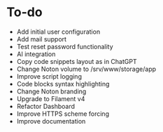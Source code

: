 # To-do

- Add initial user configuration
- Add mail support
- Test reset password functionality
- AI integration
- Copy code snippets layout as in ChatGPT
- Change Noton volume to /srv/www/storage/app
- Improve script logging
- Code blocks syntax highlighting
- Change Noton branding
- Upgrade to Filament v4
- Refactor Dashboard
- Improve HTTPS scheme forcing
- Improve documentation
